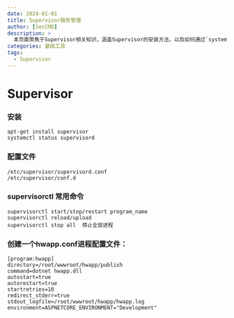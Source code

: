 ```yaml
---
date: 2024-01-01
title: Supervisor服务管理
author: [SecCMD]
description: >
  本页面聚焦于Supervisor相关知识，涵盖Supervisor的安装方法，以及如何通过`systemctl status supervisord`命令查看其状态。详细介绍了配置文件所在位置，以及`supervisorctl`常用命令的使用，包括启动、停止、重启进程，重新加载配置以及停止全部进程等操作。同时通过创建`hwapp.conf`进程配置文件的实例，展示了如何对特定程序进行自动化管理，为系统进程管理提供全面且实用的指引。
categories: 基础工具
tags:
  - Supervisor
---
```


# Supervisor

### 安装

    apt-get install supervisor
    systemctl status supervisord

### 配置文件

    /etc/supervisor/supervisord.conf
    /etc/supervisor/conf.d

### supervisorctl 常用命令

    supervisorctl start/stop/restart program_name
    supervisorctl reload/upload
    supervisorctl stop all	停止全部进程

### 创建一个hwapp.conf进程配置文件：

    [program:hwapp]
    directory=/root/wwwroot/hwapp/publish
    command=dotnet hwapp.dll
    autostart=true
    autorestart=true
    startretries=10
    redirect_stderr=true
    stdout_logfile=/root/wwwroot/hwapp/hwapp.log
    environment=ASPNETCORE_ENVIRONMENT="Development"
